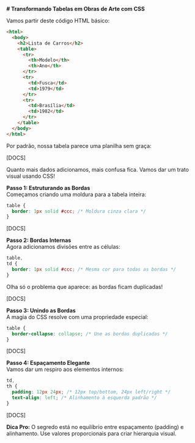 

**# Transformando Tabelas em Obras de Arte com CSS**

Vamos partir deste código HTML básico:

```html
<html>
  <body>
    <h2>Lista de Carros</h2>
    <table>
      <tr>
        <th>Modelo</th>
        <th>Ano</th>
      </tr>
      <tr>
        <td>Fusca</td>
        <td>1979</td>
      </tr>
      <tr>
        <td>Brasília</td>
        <td>1982</td>
      </tr>
    </table>
  </body>
</html>
```

Por padrão, nossa tabela parece uma planilha sem graça:

[DOCS]

Quanto mais dados adicionamos, mais confusa fica. Vamos dar um trato visual usando CSS!

**Passo 1: Estruturando as Bordas**  
Começamos criando uma moldura para a tabela inteira:

```css
table {
  border: 1px solid #ccc; /* Moldura cinza clara */
}
```

[DOCS]

**Passo 2: Bordas Internas**  
Agora adicionamos divisões entre as células:

```css
table,
td {
  border: 1px solid #ccc; /* Mesma cor para todas as bordas */
}
```

Olha só o problema que aparece: as bordas ficam duplicadas! 

[DOCS]

**Passo 3: Unindo as Bordas**  
A magia do CSS resolve com uma propriedade especial:

```css
table {
  border-collapse: collapse; /* Une as bordas duplicadas */
}
```

[DOCS]

**Passo 4: Espaçamento Elegante**  
Vamos dar um respiro aos elementos internos:

```css
td,
th {
  padding: 12px 24px; /* 12px top/bottom, 24px left/right */
  text-align: left; /* Alinhamento à esquerda padrão */
}
```

[DOCS]

**Dica Pro:** O segredo está no equilíbrio entre espaçamento (padding) e alinhamento. Use valores proporcionais para criar hierarquia visual.